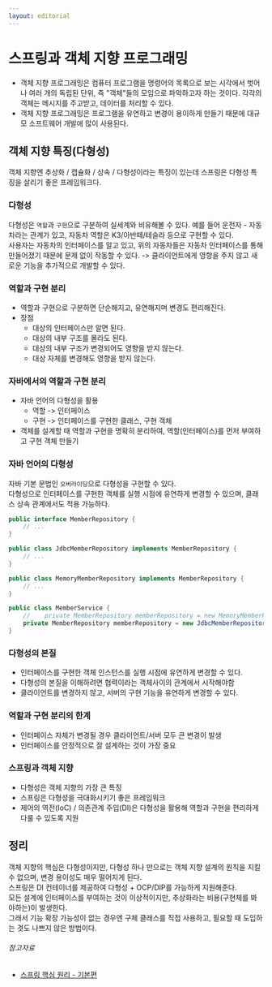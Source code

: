 ```yaml
---
layout: editorial
---
```


# 스프링과 객체 지향 프로그래밍

- 객체 지향 프로그래밍은 컴퓨터 프로그램을 명령어의 목록으로 보는 시각에서 벗어나 여러 개의 독립된 단위, 즉 "객체"들의 모임으로 파악하고자 하는 것이다. 각각의 객체는 메시지를 주고받고, 데이터를 처리할 수
  있다.
- 객체 지향 프로그래밍은 프로그램을 유연하고 변경이 용이하게 만들기 때문에 대규모 소프트웨어 개발에 많이 사용된다.

## 객체 지향 특징(다형성)

객체 지향엔 추상화 / 캡슐화 / 상속 / 다형성이라는 특징이 있는데 스프링은 다형성 특징을 살리기 좋은 프레임워크다.

### 다형성

다형성은 `역할`과 `구현`으로 구분하여 실세계와 비유해볼 수 있다. 예를 들어 운전자 - 자동차라는 관계가 있고, 자동차 역할은 K3/아반떼/테슬라 등으로 구현할 수 있다.  
사용자는 자동차의 인터페이스를 알고 있고, 위의 자동차들은 자동차 인터페이스를 통해 만들어졌기 때문에 문제 없이 작동할 수 있다. -> 클라이언트에게 영향을 주지 않고 새로운 기능을 추가적으로 개발할 수 있다.

### 역할과 구현 분리

- 역할과 구현으로 구분하면 단순해지고, 유연해지며 변경도 편리해진다.
- 장점
    - 대상의 인터페이스만 알면 된다.
    - 대상의 내부 구조를 몰라도 된다.
    - 대상의 내부 구조가 변경되어도 영향을 받지 않는다.
    - 대상 자체를 변경해도 영향을 받지 않는다.

### 자바에서의 역할과 구현 분리

- 자바 언어의 다형성을 활용
    - 역할 -> 인터페이스
    - 구현 -> 인터페이스를 구현한 클래스, 구현 객체
- 객체를 설계할 때 역할과 구현을 명확히 분리하여, 역할(인터페이스)를 먼저 부여하고 구현 객체 만들기

### 자바 언어의 다형성

자바 기본 문법인 `오버라이딩`으로 다형성을 구현할 수 있다.  
다형성으로 인터페이스를 구현한 객체를 실행 시점에 유연하게 변경할 수 있으며, 클래스 상속 관계에서도 적용 가능하다.

```java
public interface MemberRepository {
    // ...
}

public class JdbcMemberRepository implements MemberRepository {
    // ...
}

public class MemoryMemberRepository implements MemberRepository {
    // ...
}

public class MemberService {
    //    private MemberRepository memberRepository = new MemoryMemberRepository();
    private MemberRepository memberRepository = new JdbcMemberRepository();
}
```

### 다형성의 본질

- 인터페이스를 구현한 객체 인스턴스를 실행 시점에 유연하게 변경할 수 있다.
- 다형성의 본질을 이해하려면 협력이라는 객체사이의 관계에서 시작해야함
- 클라이언트를 변경하지 않고, 서버의 구현 기능을 유연하게 변경할 수 있다.

### 역할과 구현 분리의 한계

- 인터페이스 자체가 변경될 경우 클라이언트/서버 모두 큰 변경이 발생
- 인터페이스를 안정적으로 잘 설계하는 것이 가장 중요

### 스프링과 객체 지향

- 다형성은 객체 지향의 가장 큰 특징
- 스프링은 다형성을 극대화시키기 좋은 프레임워크
- 제어의 역전(IoC) / 의존관계 주입(DI)은 다형성을 활용해 역할과 구현을 편리하게 다룰 수 있도록 지원

## 정리

객체 지향의 핵심은 다형성이지만, 다형성 하나 만으로는 객체 지향 설계의 원칙을 지킬 수 없으며, 변경 용이성도 매우 떨어지게 된다.  
스프링은 DI 컨테이너를 제공하여 다형성 + OCP/DIP를 가능하게 지원해준다.  
모든 설계에 인터페이스를 부여하는 것이 이상적이지만, 추상화라는 비용(구현체를 봐야하는)이 발생한다.  
그래서 기능 확장 가능성이 없는 경우엔 구체 클래스를 직접 사용하고, 필요할 때 도입하는 겻도 나쁘지 않은 방법이다.

###### 참고자료

- [스프링 핵심 원리 - 기본편](https://www.inflearn.com/course/스프링-핵심-원리-기본편)